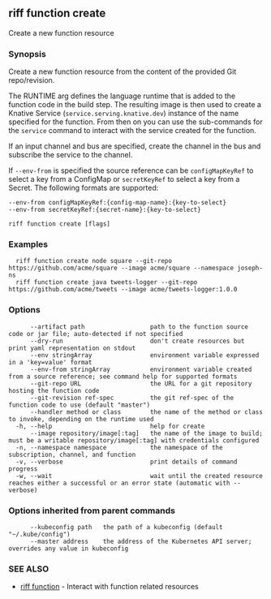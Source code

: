 ## riff function create

Create a new function resource

### Synopsis

Create a new function resource from the content of the provided Git repo/revision.

The RUNTIME arg defines the language runtime that is added to the function code in the build step. The resulting image is then used to create a Knative Service (`service.serving.knative.dev`) instance of the name specified for the function.
From then on you can use the sub-commands for the `service` command to interact with the service created for the function.

If an input channel and bus are specified, create the channel in the bus and subscribe the service to the channel.

If `--env-from` is specified the source reference can be `configMapKeyRef` to select a key from a ConfigMap or `secretKeyRef` to select a key from a Secret. The following formats are supported:

    --env-from configMapKeyRef:{config-map-name}:{key-to-select}
    --env-from secretKeyRef:{secret-name}:{key-to-select}


```
riff function create [flags]
```

### Examples

```
  riff function create node square --git-repo https://github.com/acme/square --image acme/square --namespace joseph-ns
  riff function create java tweets-logger --git-repo https://github.com/acme/tweets --image acme/tweets-logger:1.0.0
```

### Options

```
      --artifact path                  path to the function source code or jar file; auto-detected if not specified
      --dry-run                        don't create resources but print yaml representation on stdout
      --env stringArray                environment variable expressed in a 'key=value' format
      --env-from stringArray           environment variable created from a source reference; see command help for supported formats
      --git-repo URL                   the URL for a git repository hosting the function code
      --git-revision ref-spec          the git ref-spec of the function code to use (default "master")
      --handler method or class        the name of the method or class to invoke, depending on the runtime used
  -h, --help                           help for create
      --image repository/image[:tag]   the name of the image to build; must be a writable repository/image[:tag] with credentials configured
  -n, --namespace namespace            the namespace of the subscription, channel, and function
  -v, --verbose                        print details of command progress
  -w, --wait                           wait until the created resource reaches either a successful or an error state (automatic with --verbose)
```

### Options inherited from parent commands

```
      --kubeconfig path   the path of a kubeconfig (default "~/.kube/config")
      --master address    the address of the Kubernetes API server; overrides any value in kubeconfig
```

### SEE ALSO

* [riff function](riff_function.md)	 - Interact with function related resources

